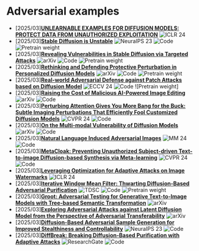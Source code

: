# Adversarial examples
- [2025/03]**[UNLEARNABLE EXAMPLES FOR DIFFUSION MODELS: PROTECT DATA FROM UNAUTHORIZED EXPLOITATION](https://arxiv.org/abs/2306.01902)** ![ICLR 24](https://img.shields.io/badge/ICLR%2024-blue)
- [2025/03]**[Stable Diffusion is Unstable](https://proceedings.neurips.cc/paper_files/paper/2023/hash/b733cdd80ed2ae7e3156d8c33108c5d5-Abstract-Conference.html)** ![NeuraIPS 23](https://img.shields.io/badge/NeuraIPS%2023-blue) ![Code](https://img.shields.io/badge/Code-violet) ![Pretrain weight](https://img.shields.io/badge/Pretrain%20weight-important)
- [2025/03]**[Revealing Vulnerabilities in Stable Diffusion via Targeted Attacks](https://arxiv.org/abs/2401.08725)** ![arXiv](https://img.shields.io/badge/arXiv-blue) ![Code](https://img.shields.io/badge/Code-violet) ![Pretrain weight](https://img.shields.io/badge/Pretrain%20weight-important)
- [2025/03]**[Rethinking and Defending Protective Perturbation in Personalized Diffusion Models](https://arxiv.org/abs/2406.18944)** ![arXiv](https://img.shields.io/badge/arXiv-blue) ![Code](https://img.shields.io/badge/Code-violet) ![Pretrain weight](https://img.shields.io/badge/Pretrain%20weight-important)
- [2025/03]**[Real-world Adversarial Defense against Patch Attacks based on Diffusion Model](https://arxiv.org/abs/2409.09406)** ![ECCV 24](https://img.shields.io/badge/ECCV%2024-blue) ![Code](https://img.shields.io/badge/Code-violet) ![Pretrain weight]
- [2025/03]**[Raising the Cost of Malicious AI-Powered Image Editing](https://arxiv.org/abs/2302.06588)** ![arXiv](https://img.shields.io/badge/arXiv-blue) ![Code](https://img.shields.io/badge/Code-violet)
- [2025/03]**[Perturbing Attention Gives You More Bang for the Buck: Subtle Imaging Perturbations That Efficiently Fool Customized Diffusion Models](https://openaccess.thecvf.com/content/CVPR2024/html/Xu_Perturbing_Attention_Gives_You_More_Bang_for_the_Buck_Subtle_CVPR_2024_paper.html)** ![CVPR 24](https://img.shields.io/badge/CVPR%2024-blue) ![Code](https://img.shields.io/badge/Code-violet)
- [2025/03]**[On the Multi-modal Vulnerability of Diffusion Models](https://arxiv.org/abs/2402.01369)** ![arXiv](https://img.shields.io/badge/arXiv-blue) ![Code](https://img.shields.io/badge/Code-violet)
- [2025/03]**[Natural Language Induced Adversarial Images](https://dl.acm.org/doi/abs/10.1145/3664647.3680902)** ![MM 24](https://img.shields.io/badge/MM%2024-blue) ![Code](https://img.shields.io/badge/Code-violet)
- [2025/03]**[MetaCloak: Preventing Unauthorized Subject-driven Text-to-image Diffusion-based Synthesis via Meta-learning](https://openaccess.thecvf.com/content/CVPR2024/html/Liu_MetaCloak_Preventing_Unauthorized_Subject-driven_Text-to-image_Diffusion-based_Synthesis_via_Meta-learning_CVPR_2024_paper.html)** ![CVPR 24](https://img.shields.io/badge/CVPR%2024-blue) ![Code](https://img.shields.io/badge/Code-violet)
- [2025/03]**[Leveraging Optimization for Adaptive Attacks on Image Watermarks](https://arxiv.org/abs/2309.16952)** ![ICLR 24](https://img.shields.io/badge/ICLR%2024-blue)
- [2025/03]**[Iterative Window Mean Filter: Thwarting Diffusion-Based Adversarial Purification](https://ieeexplore.ieee.org/abstract/document/10704070)** ![TDSC](https://img.shields.io/badge/TDSC-blue) ![Code](https://img.shields.io/badge/Code-violet) ![Pretrain weight](https://img.shields.io/badge/Pretrain%20weight-important)
- [2025/03]**[Groot: Adversarial Testing for Generative Text-to-Image Models with Tree-based Semantic Transformation](https://arxiv.org/abs/2402.12100)**  ![arXiv](https://img.shields.io/badge/arXiv-blue)
- [2025/03]**[Exploring Adversarial Attacks against Latent Diffusion Model from the Perspective of Adversarial Transferability](https://arxiv.org/abs/2401.07087)** ![arXiv](https://img.shields.io/badge/arXiv-blue)
- [2025/03]**[Diffusion-Based Adversarial Sample Generation for Improved Stealthiness and Controllability](https://proceedings.neurips.cc/paper_files/paper/2023/hash/088463cd3126aef2002ffc69da42ec59-Abstract-Conference.html)** ![NeuraIPS 23](https://img.shields.io/badge/NeuraIPS%2023-blue) ![Code](https://img.shields.io/badge/Code-violet)
- [2025/03]**[DiffBreak: Breaking Diffusion-Based Purification with Adaptive Attacks](https://www.researchgate.net/profile/Andre-Kassis/publication/388707294_DiffBreak_Breaking_Diffusion-Based_Purification_with_Adaptive_Attacks/links/67a3311b207c0c20fa78c740/DiffBreak-Breaking-Diffusion-Based-Purification-with-Adaptive-Attacks.pdf)** ![ResearchGate](https://img.shields.io/badge/ResearchGate-blue) ![Code](https://img.shields.io/badge/Code-violet)
